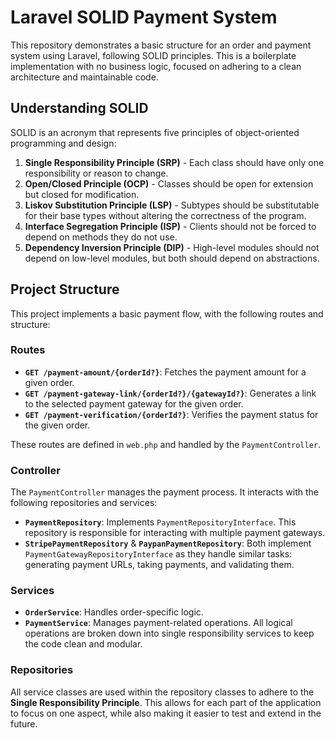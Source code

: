 # Laravel SOLID Payment System

This repository demonstrates a basic structure for an order and payment system using Laravel, following SOLID principles. This is a boilerplate implementation with no business logic, focused on adhering to a clean architecture and maintainable code.

## Understanding SOLID

SOLID is an acronym that represents five principles of object-oriented programming and design:

1. **Single Responsibility Principle (SRP)** - Each class should have only one responsibility or reason to change.
2. **Open/Closed Principle (OCP)** - Classes should be open for extension but closed for modification.
3. **Liskov Substitution Principle (LSP)** - Subtypes should be substitutable for their base types without altering the correctness of the program.
4. **Interface Segregation Principle (ISP)** - Clients should not be forced to depend on methods they do not use.
5. **Dependency Inversion Principle (DIP)** - High-level modules should not depend on low-level modules, but both should depend on abstractions.

## Project Structure

This project implements a basic payment flow, with the following routes and structure:

### Routes

- **`GET /payment-amount/{orderId?}`**: Fetches the payment amount for a given order.
- **`GET /payment-gateway-link/{orderId?}/{gatewayId?}`**: Generates a link to the selected payment gateway for the given order.
- **`GET /payment-verification/{orderId?}`**: Verifies the payment status for the given order.

These routes are defined in `web.php` and handled by the `PaymentController`.

### Controller

The `PaymentController` manages the payment process. It interacts with the following repositories and services:

- **`PaymentRepository`**: Implements `PaymentRepositoryInterface`. This repository is responsible for interacting with multiple payment gateways.
- **`StripePaymentRepository`** & **`PaypanPaymentRepository`**: Both implement `PaymentGatewayRepositoryInterface` as they handle similar tasks: generating payment URLs, taking payments, and validating them.

### Services

- **`OrderService`**: Handles order-specific logic.
- **`PaymentService`**: Manages payment-related operations. All logical operations are broken down into single responsibility services to keep the code clean and modular.

### Repositories

All service classes are used within the repository classes to adhere to the **Single Responsibility Principle**. This allows for each part of the application to focus on one aspect, while also making it easier to test and extend in the future.
